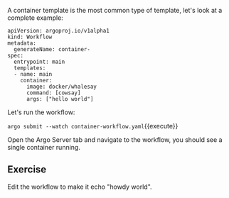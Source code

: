 A container template is the most common type of template, let's look at a complete example:

```
apiVersion: argoproj.io/v1alpha1
kind: Workflow                 
metadata:
  generateName: container-   
spec:
  entrypoint: main         
  templates:
  - name: main             
    container:
      image: docker/whalesay
      command: [cowsay]         
      args: ["hello world"]
```

Let's run the workflow:

`argo submit --watch container-workflow.yaml`{{execute}}

Open the Argo Server tab and navigate to the workflow, you should see a single container running.

## Exercise

Edit the workflow to make it echo "howdy world".
